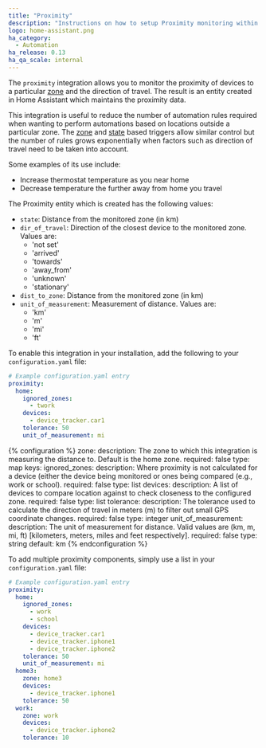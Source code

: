 ```yaml
---
title: "Proximity"
description: "Instructions on how to setup Proximity monitoring within Home Assistant."
logo: home-assistant.png
ha_category:
  - Automation
ha_release: 0.13
ha_qa_scale: internal
---
```


The `proximity` integration allows you to monitor the proximity of devices to a particular [zone](/components/zone/) and the direction of travel. The result is an entity created in Home Assistant which maintains the proximity data.

This integration is useful to reduce the number of automation rules required when wanting to perform automations based on locations outside a particular zone. The [zone](/getting-started/automation-trigger/#zone-trigger) and [state](/getting-started/automation-trigger/#state-trigger) based triggers allow similar control but the number of rules grows exponentially when factors such as direction of travel need to be taken into account.

Some examples of its use include:

- Increase thermostat temperature as you near home
- Decrease temperature the further away from home you travel

The Proximity entity which is created has the following values:

- `state`: Distance from the monitored zone (in km)
- `dir_of_travel`: Direction of the closest device to the monitored zone. Values are:
  - 'not set'
  - 'arrived'
  - 'towards'
  - 'away_from'
  - 'unknown'
  - 'stationary'
- `dist_to_zone`: Distance from the monitored zone (in km)
- `unit_of_measurement`: Measurement of distance. Values are:
  - 'km'
  - 'm'
  - 'mi'
  - 'ft'

To enable this integration in your installation, add the following to your `configuration.yaml` file:

```yaml
# Example configuration.yaml entry
proximity:
  home: 
    ignored_zones:
      - twork
    devices:
      - device_tracker.car1
    tolerance: 50
    unit_of_measurement: mi
```

{% configuration %}
zone:
  description: The zone to which this integration is measuring the distance to. Default is the home zone.
  required: false
  type: map
  keys:
    ignored_zones:
      description: Where proximity is not calculated for a device (either the device being monitored or ones being compared (e.g., work or school).
      required: false
      type: list
    devices:
      description: A list of devices to compare location against to check closeness to the configured zone.
      required: false
      type: list
    tolerance:
      description: The tolerance used to calculate the direction of travel in meters (m) to filter out small GPS coordinate changes.
      required: false
      type: integer
    unit_of_measurement:
      description: The unit of measurement for distance. Valid values are (km, m, mi, ft) [kilometers, meters, miles and feet respectively].
      required: false
      type: string
      default: km
{% endconfiguration %}

To add multiple proximity components, simply use a list in your `configuration.yaml` file:

```yaml
# Example configuration.yaml entry
proximity:
  home:
    ignored_zones:
      - work
      - school
    devices:
      - device_tracker.car1
      - device_tracker.iphone1
      - device_tracker.iphone2
    tolerance: 50
    unit_of_measurement: mi
  home3:
    zone: home3
    devices:
      - device_tracker.iphone1
    tolerance: 50
  work:
    zone: work
    devices:
      - device_tracker.iphone2
    tolerance: 10
```
